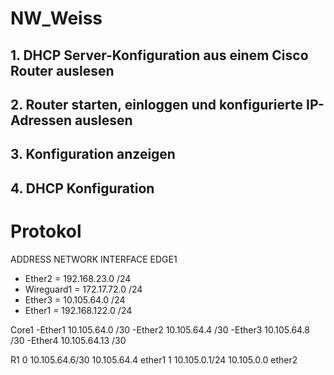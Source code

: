 # NW_Weiss

## 1. DHCP Server-Konfiguration aus einem Cisco Router auslesen
## 2. Router starten, einloggen und konfigurierte IP-Adressen auslesen
## 3. Konfiguration anzeigen
## 4. DHCP Konfiguration

# Protokol
   ADDRESS         NETWORK      INTERFACE
EDGE1
  - Ether2 = 192.168.23.0     /24
  - Wireguard1 = 172.17.72.0  /24
  - Ether3 = 10.105.64.0      /24
  - Ether1 = 192.168.122.0    /24
  
  Core1
   -Ether1 10.105.64.0        /30
   -Ether2 10.105.64.4        /30
   -Ether3 10.105.64.8        /30
   -Ether4 10.105.64.13       /30
  
 R1
  0 10.105.64.6/30   10.105.64.4   ether1
  1 10.105.0.1/24    10.105.0.0    ether2
